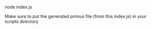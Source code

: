 node index.js

Make sure to put the generated primus file (from this index.js) in your scripts directory